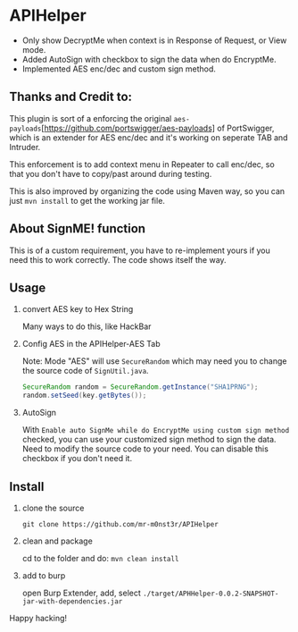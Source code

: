 # APIHelper
- Only show DecryptMe when context is in Response of Request, or View mode.
- Added AutoSign with checkbox to sign the data when do EncryptMe.
- Implemented AES enc/dec and custom sign method.

## Thanks and Credit to:
This plugin is sort of a enforcing the original `aes-payloads`[https://github.com/portswigger/aes-payloads] of PortSwigger, which is an extender for AES enc/dec and it's working on seperate TAB and Intruder.

This enforcement is to add context menu in Repeater to call enc/dec, so that you don't have to copy/past around during testing.

This is also improved by organizing the code using Maven way, so you can just `mvn install` to get the working jar file.

## About SignME! function
This is of a custom requirement, you have to re-implement yours if you need this to work correctly. The code shows itself the way.

## Usage

1. convert AES key to Hex String

    Many ways to do this, like HackBar
2. Config AES in the APIHelper-AES Tab

    Note: Mode "AES" will use `SecureRandom` which may need you to change the source code of `SignUtil.java`.
    ```java
    SecureRandom random = SecureRandom.getInstance("SHA1PRNG");
	random.setSeed(key.getBytes());
    ```
3. AutoSign

    With `Enable auto SignMe while do EncryptMe using custom sign method` checked, you can use your customized sign method to sign the data. Need to modify the source code to your need.
    You can disable this checkbox if you don't need it.

## Install
1. clone the source

    `git clone https://github.com/mr-m0nst3r/APIHelper`
2. clean and package

    cd to the folder and do:
    `mvn clean install`
3. add to burp

    open Burp Extender, add, select `./target/APHHelper-0.0.2-SNAPSHOT-jar-with-dependencies.jar`

Happy hacking!